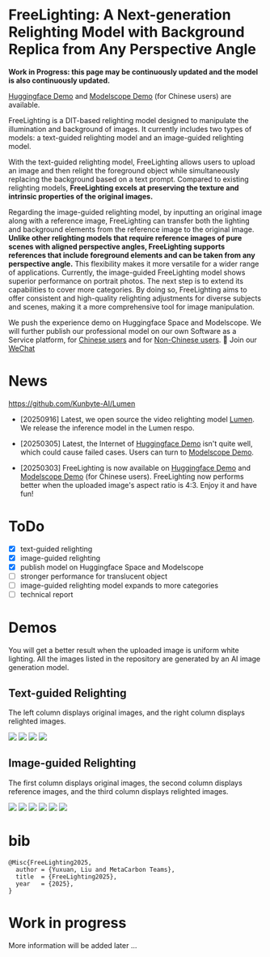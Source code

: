 # FreeLighting: A Next-generation Relighting Model with Background Replica from Any Perspective Angle

**Work in Progress: this page may be continuously updated and the model is also continuously updated.**


<a href="https://huggingface.co/spaces/wulongmetac/FreeLighting" target="_blank">Huggingface Demo</a>  and <a href="https://www.modelscope.cn/studios/wulonglyx/FreeLighting" target="_blank">Modelscope Demo</a> (for Chinese users) are available.

<!-- FreeLighting is a DIT-based relighting model to manipulate the illumination and background of images. Currently, FreeLighting contains two types of models: text-guided relighting model and image-guided relighting model. 

For text-guided relighting model, uploading a image, FreeLighting can relight the foreground object with background replace simultaneously according to a text prompt. Compare to existed relighting models, FreeLighting can better keep texture and intrinsic of original images. 

For image-guided relighting model, taking an original image and a reference image as inputs, FreeLighting can transfer both lighting and background contents from the reference image to the original image. Different from existed relighting models which need pure scene images with perspective angle alignment as reference, FreeLighting can take images with foreground and any perspective angle as reference. -->

FreeLighting is a DIT-based relighting model designed to manipulate the illumination and background of images. It currently includes two types of models: a text-guided relighting model and an image-guided relighting model.

With the text-guided relighting model, FreeLighting allows users to upload an image and then relight the foreground object while simultaneously replacing the background based on a text prompt. Compared to existing relighting models, **FreeLighting excels at preserving the texture and intrinsic properties of the original images.**

Regarding the image-guided relighting model, by inputting an original image along with a reference image, FreeLighting can transfer both the lighting and background elements from the reference image to the original image. **Unlike other relighting models that require reference images of pure scenes with aligned perspective angles, FreeLighting supports references that include foreground elements and can be taken from any perspective angle.** This flexibility makes it more versatile for a wider range of applications. Currently, the image-guided FreeLighting model shows superior performance on portrait photos. The next step is to extend its capabilities to cover more categories. By doing so, FreeLighting aims to offer consistent and high-quality relighting adjustments for diverse subjects and scenes, making it a more comprehensive tool for image manipulation.

We push the experience demo on Huggingface Space and Modelscope. We will further publish our professional model on our own Software as a Service platform, for <a href="https://marketing.k-fashionshop.com/" target="_blank">Chinese users</a> and for <a href="https://www.visboom.com/home" target="_blank">Non-Chinese users</a>. 👋 Join our <a href="WECHAT.md" target="_blank">WeChat</a> 


<!-- <div align="center"> -->
<!-- We have released our model on <a href="https://huggingface.co/spaces/lllyasviel/LuminaBrush" target="_blank">Huggingface Space</a> and <a href="https://huggingface.co/spaces/lllyasviel/LuminaBrush" target="_blank">ModelScope</a>. We will release more relighting ability in the repository and further publish our professional model on our <a href="https://marketing.k-fashionshop.com/" target="_blank">SAAS</a>. 👋 Join our <a href="WECHAT.md" target="_blank">WeChat</a>  -->
<!-- </div> -->

# News
https://github.com/Kunbyte-AI/Lumen
 - [20250916] Latest, we open source the video relighting model <a href="https://github.com/Kunbyte-AI/Lumen" target="_blank">Lumen</a>. We release the inference model in the Lumen respo.

 - [20250305] Latest, the Internet of <a href="https://huggingface.co/spaces/wulongmetac/FreeLighting" target="_blank">Huggingface Demo</a>  isn't quite well, which could cause failed cases. Users can turn to <a href="https://www.modelscope.cn/studios/wulonglyx/FreeLighting" target="_blank">Modelscope Demo</a>.

 - [20250303] FreeLighting is now available on <a href="https://huggingface.co/spaces/wulongmetac/FreeLighting" target="_blank">Huggingface Demo</a>  and <a href="https://www.modelscope.cn/studios/wulonglyx/FreeLighting" target="_blank">Modelscope Demo</a> (for Chinese users). FreeLighting now performs better when the uploaded image's aspect ratio is 4:3. Enjoy it and have fun!

# ToDo
  - [x] text-guided relighting
  - [x] image-guided relighting
  - [x] publish model on Huggingface Space and Modelscope
  - [ ] stronger performance for translucent object
  - [ ] image-guided relighting model expands to more categories
  - [ ] technical report

# Demos
You will get a better result when the uploaded image is uniform white lighting. All the images listed in the repository are generated by an AI image generation model.

## Text-guided Relighting
The left column displays original images, and the right column displays relighted images.

<img src=demos/text-guided/1.webp />
<img src=demos/text-guided/2.webp />
<img src=demos/text-guided/3.webp />
<img src=demos/text-guided/4.webp />

## Image-guided Relighting
The first column displays original images, the second column displays reference images, and the third column displays relighted images.

<img src=demos/image-guided/2.jpg />
<img src=demos/image-guided/5.jpg />
<img src=demos/image-guided/6.jpg />
<img src=demos/image-guided/1.jpg />
<img src=demos/image-guided/3.jpg />
<img src=demos/image-guided/4.jpg />


# bib

    @Misc{FreeLighting2025,
      author = {Yuxuan, Liu and MetaCarbon Teams},
      title  = {FreeLighting2025},
      year   = {2025},
    }

# Work in progress

More information will be added later ...


<!-- 
# Related Work

https://github.com/lllyasviel/IC-Light

https://github.com/lllyasviel/LuminaBrush -->

